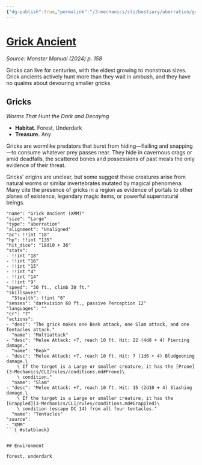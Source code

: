 ```yaml
---
{"dg-publish":true,"permalink":"/3-mechanics/cli/bestiary/aberration/grick-ancient-xmm/","tags":["ttrpg-cli/compendium/src/5e/xmm","ttrpg-cli/monster/cr/7","ttrpg-cli/monster/environment/forest","ttrpg-cli/monster/environment/underdark","ttrpg-cli/monster/size/large","ttrpg-cli/monster/type/aberration"],"created":"2025-02-22T12:02:28.383-05:00","updated":"2025-02-26T17:46:11.019-05:00"}
---
```


# [Grick Ancient](3-Mechanics/CLI/bestiary/aberration/grick-ancient-xmm.md)
*Source: Monster Manual (2024) p. 158*  

Gricks can live for centuries, with the eldest growing to monstrous sizes. Grick ancients actively hunt more than they wait in ambush, and they have no qualms about devouring smaller gricks.

## Gricks

*Worms That Hunt the Dark and Decaying*

- **Habitat.** Forest, Underdark  
- **Treasure.** Any  

Gricks are wormlike predators that burst from hiding—flailing and snapping—to consume whatever prey passes near. They hide in cavernous crags or amid deadfalls, the scattered bones and possessions of past meals the only evidence of their threat.

Gricks' origins are unclear, but some suggest these creatures arise from natural worms or similar invertebrates mutated by magical phenomena. Many cite the presence of gricks in a region as evidence of portals to other planes of existence, legendary magic items, or powerful supernatural beings.

```statblock
"name": "Grick Ancient (XMM)"
"size": "Large"
"type": "aberration"
"alignment": "Unaligned"
"ac": !!int "18"
"hp": !!int "135"
"hit_dice": "18d10 + 36"
"stats":
- !!int "18"
- !!int "16"
- !!int "15"
- !!int "4"
- !!int "14"
- !!int "9"
"speed": "30 ft., climb 30 ft."
"skillsaves":
  "Stealth": !!int "6"
"senses": "darkvision 60 ft., passive Perception 12"
"languages": ""
"cr": "7"
"actions":
- "desc": "The grick makes one Beak attack, one Slam attack, and one Tentacles attack."
  "name": "Multiattack"
- "desc": "Melee Attack: +7, reach 10 ft. Hit: 22 (4d8 + 4) Piercing damage."
  "name": "Beak"
- "desc": "Melee Attack: +7, reach 10 ft. Hit: 7 (1d6 + 4) Bludgeoning damage.\
    \ If the target is a Large or smaller creature, it has the [Prone](3-Mechanics/CLI/rules/conditions.md#Prone)\
    \ condition."
  "name": "Slam"
- "desc": "Melee Attack: +7, reach 10 ft. Hit: 15 (2d10 + 4) Slashing damage.\
    \ If the target is a Large or smaller creature, it has the [Grappled](3-Mechanics/CLI/rules/conditions.md#Grappled)\
    \ condition (escape DC 14) from all four tentacles."
  "name": "Tentacles"
"source":
- "XMM"
```{ #statblock}


## Environment

forest, underdark